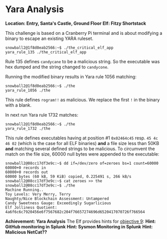 # Yara Analysis
**Location: Entry, Santa's Castle, Ground Floor**
**Elf: Fitzy Shortstack**

This challenge is based on a Cranberry Pi terminal and is about modifying a binary to escape an existing YARA ruleset.

```
snowball2@1f8d0eab2566:~$ ./the_critical_elf_app
yara_rule_135 ./the_critical_elf_app
```
Rule 135 defines `candycane` to be a malicious string.
So the executable was hex dumped and the string changed to `candycone`.

Running the modified binary results in Yara rule 1056 matching:
```
snowball2@1f8d0eab2566:~$ ./the
yara_rule_1056 ./the
```
This rule defines `rogram!!` as malicious.
We replace the first `!` in the binary with a blank.

In next run Yara rule 1732 matches:
```
snowball2@1f8d0eab2566:~$ ./the
yara_rule_1732 ./the
```
This rule defines executables having at position #1 `0x02464c45` resp. `45 4c 46 02` (which is the case for all ELF binaries) **and** a file size less than 50KB **and** matching several defined strings to be malicious.
To circumvent the match on the file size, 60000 null bytes were appended to the executable:
```
snowball2@08cc17df3e9c:~$ dd if=/dev/zero of=zeroes bs=1 count=60000
60000+0 records in
60000+0 records out
60000 bytes (60 kB, 59 KiB) copied, 0.225491 s, 266 kB/s
snowball2@08cc17df3e9c:~$ cat zeroes >> the
snowball2@08cc17df3e9c:~$ ./the
Machine Running..
Toy Levels: Very Merry, Terry
Naughty/Nice Blockchain Assessment: Untampered
Candy Sweetness Gauge: Exceedingly Sugarlicious
Elf Jolliness Quotient: 4a6f6c6c7920456e6f7567682c204f76657274696d6520417070726f766564
```

**Achievement: Yara Analysis**
The Elf provides hints for [objective 9](https://github.com/joergschwarzwaelder/hhc2021/tree/master/Objective-9):
**Hint: GitHub monitoring in Splunk**
**Hint: Sysmon Monitoring in Splunk**
**Hint: Malicious NetCat??**
